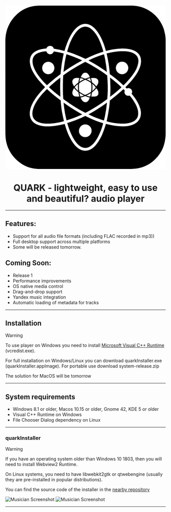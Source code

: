 <p align="center">  
  <img width="512" height="512" src="https://raw.githubusercontent.com/z3nsh0w/QUARK/refs/heads/main/assets/icon512.png">  
</p>  

<h1 align="center" >  
  QUARK - lightweight, easy to use and beautiful? audio player   
</h1>  

--- 

## Features:  
 + Support for all audio file formats (including FLAC recorded in mp3))
 + Full desktop support across multiple platforms
 + Some will be released tomorrow.

## Coming Soon:  
 + Release 1 
 + Performance improvements  
 + OS native media control  
 + Drag-and-drop support 
 + Yandex music integration 
 + Automatic loading of metadata for tracks 

---

## Installation
 > [!WARNING]
 > To use player on Windows you need to install [Microsoft Visual C++ Runtime](https://aka.ms/vs/17/release/vc_redist.x64.exe) (vcredist.exe).  
 
 For full installation on Windows/Linux you can download quarkInstaller.exe (quarkInstaller.appImage). For portable use download system-release.zip
 
 The solution for MacOS will be tomorrow  

---

## System requirements  
 + Windows 8.1 or older, Macos 10.15 or older, Gnome 42, KDE 5 or older
 + Visual C++ Runtime on Windows  
 + File Chooser Dialog dependency on Linux  

---

### quarkInstaller
 > [!WARNING]  
 > If you have an operating system older than Windows 10 1803, then you will need to install Webview2 Runtime.
 > 
 > On Linux systems, you need to have libwebkit2gtk or qtwebengine (usually they are pre-installed in popular distributions).  

  You can find the source code of the installer in the [nearby repository](https://github.com/z3nsh0w/quark-installer/)

  
![Musician Screenshot](appphoto.png)
![Musician Screenshot](appphoto1.png)

---
